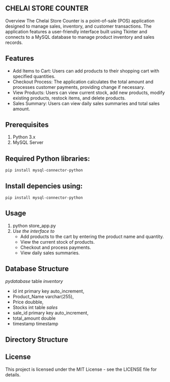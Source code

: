 ## CHELAI STORE COUNTER
Overview
The Chelai Store Counter is a point-of-sale (POS) application designed to manage sales, inventory, and customer transactions. The application features a user-friendly interface built using Tkinter and connects to a MySQL database to manage product inventory and sales records.

## Features
* Add Items to Cart: Users can add products to their shopping cart with specified quantities.
* Checkout Process: The application calculates the total amount and processes customer payments, providing change if necessary.
* View Products: Users can view current stock, add new products, modify existing products, restock items, and delete products.
* Sales Summary: Users can view daily sales summaries and total sales amount.


## Prerequisites
1. Python 3.x
2. MySQL Server

  
## Required Python libraries:
`pip install mysql-connector-python`


## Install depencies using:
`pip install mysql-connector-python`

## Usage
1.
   python store_app.py
2. *Use the interface to*
    - Add products to the cart by entering the product name and quantity.
    - View the current stock of products.
    - Checkout and process payments.
    - View daily sales summaries.

## Database Structure
  *pydatabase*
    table *inventory*
  - id int primary key auto_increment,
  - Product_Name varchar(255),
  - Price doubble,
  - Stocks int
    table *sales*
  - sale_id primary key auto_increment,
  - total_amount double
  - timestamp timestamp

## Directory Structure


## License
This project is licensed under the MIT License - see the LICENSE file for details.
